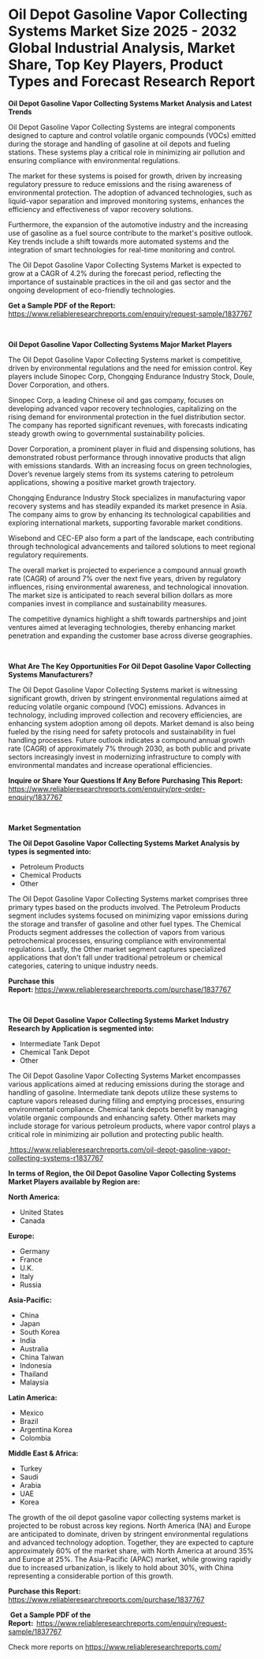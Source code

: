 <p><h1>Oil Depot Gasoline Vapor Collecting Systems Market Size 2025 - 2032 Global Industrial Analysis, Market Share, Top Key Players, Product Types and Forecast Research Report</h1></p><p><strong>Oil Depot Gasoline Vapor Collecting Systems Market Analysis and Latest Trends</strong></p>
<p><p>Oil Depot Gasoline Vapor Collecting Systems are integral components designed to capture and control volatile organic compounds (VOCs) emitted during the storage and handling of gasoline at oil depots and fueling stations. These systems play a critical role in minimizing air pollution and ensuring compliance with environmental regulations. </p><p>The market for these systems is poised for growth, driven by increasing regulatory pressure to reduce emissions and the rising awareness of environmental protection. The adoption of advanced technologies, such as liquid-vapor separation and improved monitoring systems, enhances the efficiency and effectiveness of vapor recovery solutions. </p><p>Furthermore, the expansion of the automotive industry and the increasing use of gasoline as a fuel source contribute to the market's positive outlook. Key trends include a shift towards more automated systems and the integration of smart technologies for real-time monitoring and control. </p><p>The Oil Depot Gasoline Vapor Collecting Systems Market is expected to grow at a CAGR of 4.2% during the forecast period, reflecting the importance of sustainable practices in the oil and gas sector and the ongoing development of eco-friendly technologies.</p></p>
<p><strong>Get a Sample PDF of the Report:&nbsp;</strong> <a href="https://www.reliableresearchreports.com/enquiry/request-sample/1837767?utm_campaign=102&utm_medium=2&utm_source=Github&utm_content=ia&utm_term=28022025&utm_id=oil-depot-gasoline-vapor-collecting-systems">https://www.reliableresearchreports.com/enquiry/request-sample/1837767</a></p>
<p>&nbsp;</p>
<p><strong>Oil Depot Gasoline Vapor Collecting Systems Major Market Players</strong></p>
<p><p>The Oil Depot Gasoline Vapor Collecting Systems market is competitive, driven by environmental regulations and the need for emission control. Key players include Sinopec Corp, Chongqing Endurance Industry Stock, Doule, Dover Corporation, and others. </p><p>Sinopec Corp, a leading Chinese oil and gas company, focuses on developing advanced vapor recovery technologies, capitalizing on the rising demand for environmental protection in the fuel distribution sector. The company has reported significant revenues, with forecasts indicating steady growth owing to governmental sustainability policies.</p><p>Dover Corporation, a prominent player in fluid and dispensing solutions, has demonstrated robust performance through innovative products that align with emissions standards. With an increasing focus on green technologies, Dover’s revenue largely stems from its systems catering to petroleum applications, showing a positive market growth trajectory.</p><p>Chongqing Endurance Industry Stock specializes in manufacturing vapor recovery systems and has steadily expanded its market presence in Asia. The company aims to grow by enhancing its technological capabilities and exploring international markets, supporting favorable market conditions.</p><p>Wisebond and CEC-EP also form a part of the landscape, each contributing through technological advancements and tailored solutions to meet regional regulatory requirements.</p><p>The overall market is projected to experience a compound annual growth rate (CAGR) of around 7% over the next five years, driven by regulatory influences, rising environmental awareness, and technological innovation. The market size is anticipated to reach several billion dollars as more companies invest in compliance and sustainability measures. </p><p>The competitive dynamics highlight a shift towards partnerships and joint ventures aimed at leveraging technologies, thereby enhancing market penetration and expanding the customer base across diverse geographies.</p></p>
<p>&nbsp;</p>
<p><strong>What Are The Key Opportunities For Oil Depot Gasoline Vapor Collecting Systems Manufacturers?</strong></p>
<p><p>The Oil Depot Gasoline Vapor Collecting Systems market is witnessing significant growth, driven by stringent environmental regulations aimed at reducing volatile organic compound (VOC) emissions. Advances in technology, including improved collection and recovery efficiencies, are enhancing system adoption among oil depots. Market demand is also being fueled by the rising need for safety protocols and sustainability in fuel handling processes. Future outlook indicates a compound annual growth rate (CAGR) of approximately 7% through 2030, as both public and private sectors increasingly invest in modernizing infrastructure to comply with environmental mandates and increase operational efficiencies.</p></p>
<p><strong>Inquire or Share Your Questions If Any Before Purchasing This Report:</strong> <a href="https://www.reliableresearchreports.com/enquiry/pre-order-enquiry/1837767?utm_campaign=102&utm_medium=2&utm_source=Github&utm_content=ia&utm_term=28022025&utm_id=oil-depot-gasoline-vapor-collecting-systems">https://www.reliableresearchreports.com/enquiry/pre-order-enquiry/1837767</a></p>
<p>&nbsp;</p>
<p><strong>Market Segmentation</strong></p>
<p><strong>The Oil Depot Gasoline Vapor Collecting Systems Market Analysis by types is segmented into:</strong></p>
<p><ul><li>Petroleum Products</li><li>Chemical Products</li><li>Other</li></ul></p>
<p><p>The Oil Depot Gasoline Vapor Collecting Systems market comprises three primary types based on the products involved. The Petroleum Products segment includes systems focused on minimizing vapor emissions during the storage and transfer of gasoline and other fuel types. The Chemical Products segment addresses the collection of vapors from various petrochemical processes, ensuring compliance with environmental regulations. Lastly, the Other market segment captures specialized applications that don't fall under traditional petroleum or chemical categories, catering to unique industry needs.</p></p>
<p><strong>Purchase this Report:&nbsp;</strong><a href="https://www.reliableresearchreports.com/purchase/1837767?utm_campaign=102&utm_medium=2&utm_source=Github&utm_content=ia&utm_term=28022025&utm_id=oil-depot-gasoline-vapor-collecting-systems">https://www.reliableresearchreports.com/purchase/1837767</a></p>
<p>&nbsp;</p>
<p><strong>The Oil Depot Gasoline Vapor Collecting Systems Market Industry Research by Application is segmented into:</strong></p>
<p><ul><li>Intermediate Tank Depot</li><li>Chemical Tank Depot</li><li>Other</li></ul></p>
<p><p>The Oil Depot Gasoline Vapor Collecting Systems Market encompasses various applications aimed at reducing emissions during the storage and handling of gasoline. Intermediate tank depots utilize these systems to capture vapors released during filling and emptying processes, ensuring environmental compliance. Chemical tank depots benefit by managing volatile organic compounds and enhancing safety. Other markets may include storage for various petroleum products, where vapor control plays a critical role in minimizing air pollution and protecting public health.</p></p>
<p><a href="https://www.reliableresearchreports.com/oil-depot-gasoline-vapor-collecting-systems-r1837767?utm_campaign=102&utm_medium=2&utm_source=Github&utm_content=ia&utm_term=28022025&utm_id=oil-depot-gasoline-vapor-collecting-systems">&nbsp;https://www.reliableresearchreports.com/oil-depot-gasoline-vapor-collecting-systems-r1837767</a></p>
<p><strong>In terms of Region, the Oil Depot Gasoline Vapor Collecting Systems Market Players available by Region are:</strong></p>
<p>
    <p> <strong> North America: </strong>
        <ul>
            <li>United States</li>
            <li>Canada</li>
        </ul>
        </p> 
    <p> <strong> Europe: </strong>
        <ul>
            <li>Germany</li>
            <li>France</li>
            <li>U.K.</li>
            <li>Italy</li>
            <li>Russia</li>
        </ul>
        </p> 
    <p> <strong> Asia-Pacific: </strong>
        <ul>
            <li>China</li>
            <li>Japan</li>
            <li>South Korea</li>
            <li>India</li>
            <li>Australia</li>
            <li>China Taiwan</li>
            <li>Indonesia</li>
            <li>Thailand</li>
            <li>Malaysia</li>
        </ul>
        </p> 
    <p> <strong> Latin America: </strong>
        <ul>
            <li>Mexico</li>
            <li>Brazil</li>
            <li>Argentina Korea</li>
            <li>Colombia</li>
        </ul>
        </p> 
    <p> <strong> Middle East & Africa: </strong>
        <ul>
            <li>Turkey</li>
            <li>Saudi</li>
            <li>Arabia</li>
            <li>UAE</li>
            <li>Korea</li>
        </ul>
    </p>
    </p>
<p><p>The growth of the oil depot gasoline vapor collecting systems market is projected to be robust across key regions. North America (NA) and Europe are anticipated to dominate, driven by stringent environmental regulations and advanced technology adoption. Together, they are expected to capture approximately 60% of the market share, with North America at around 35% and Europe at 25%. The Asia-Pacific (APAC) market, while growing rapidly due to increased urbanization, is likely to hold about 30%, with China representing a considerable portion of this growth.</p></p>
<p><strong>Purchase this Report: </strong><a href="https://www.reliableresearchreports.com/purchase/1837767?utm_campaign=102&utm_medium=2&utm_source=Github&utm_content=ia&utm_term=28022025&utm_id=oil-depot-gasoline-vapor-collecting-systems">https://www.reliableresearchreports.com/purchase/1837767</a></p>
<p>&nbsp;<strong>Get a Sample PDF of the Report:&nbsp;&nbsp;</strong><a href="https://www.reliableresearchreports.com/enquiry/request-sample/1837767?utm_campaign=102&utm_medium=2&utm_source=Github&utm_content=ia&utm_term=28022025&utm_id=oil-depot-gasoline-vapor-collecting-systems">https://www.reliableresearchreports.com/enquiry/request-sample/1837767</a></p>
<p><strong></strong></p>
<p>Check more reports on <a href="https://www.reliableresearchreports.com/?utm_campaign=102&utm_medium=2&utm_source=Github&utm_content=ia&utm_term=28022025&utm_id=oil-depot-gasoline-vapor-collecting-systems">https://www.reliableresearchreports.com/</a></p>